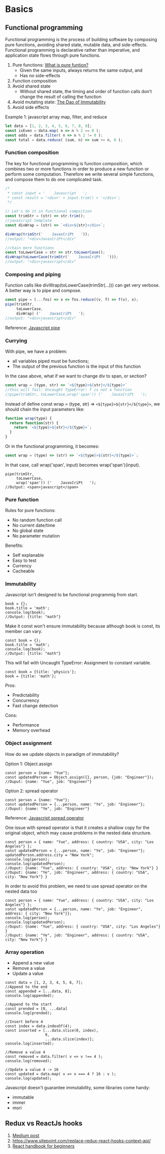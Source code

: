 # Basics

## Functional programming

Functional programming is the process of building software by composing pure functions, avoiding shared state, mutable data, and side-effects. Functional programming is declarative rather than imperative, and application state flows through pure functions.
1. Pure functions: [What is pure funtion?](https://medium.com/javascript-scene/master-the-javascript-interview-what-is-a-pure-function-d1c076bec976)
   - Given the same inputs, always returns the same output, and
   - Has no side-effects
2. Function composition
3. Avoid shared state
   - Without shared state, the timing and order of function calls don’t change the result of calling the function
4. Avoid mutating state: [The Dao of Immutability](https://medium.com/javascript-scene/the-dao-of-immutability-9f91a70c88cd)
5. Avoid side effects

Example 1: javascript array map, filter, and reduce
```javascript
let data = [1, 2, 3, 4, 5, 6, 7, 8, 9];
const isEven = data.map( n => n % 2 == 0 );
const odds = data.filter( n => n % 2 != 0 );
const total = data.reduce( (sum, n) => sum += n, 0 );
```

### Function composition
The key for functional programming is function composition, which combines two or more functions in order to produce a new function or perform some computation. Therefore we write several simple functions, and compose them to do one complicated task.

```javascript
/*
 * const input = '    Javascript   ';
 * const result = '<div>' + input.trim() + '</div>';
 */

// Let's do it in functional compsition
const trimStr = (str) => str.trim();
//javascript template 
const divWrap = (str) => `<div>${str}</div>`; 

divWrap(trimStr('    JavasCriPt   '));
//output: "<div>JavasCriPt</div"

//chain more functions
const toLowerCase = str => str.toLowerCase();
divWrap(toLowerCase(trimStr('    JavasCriPt   ')));
//output: "<div>javascript</div"
```

### Composing and piping
Function calls like divWrap(toLowerCase(trimStr(...))) can get very verbose. A better way is to pipe and compose.

```javascript
const pipe = (...fns) => x => fns.reduce((v, f) => f(v), x);
pipe(trimStr,
     toLowerCase,
     divWrap) ('    JavasCriPt   ');
//output: "<div>javascript</div"
```
Reference: [Javascript pipe](https://medium.com/free-code-camp/pipe-and-compose-in-javascript-5b04004ac937) 

### Currying
With pipe, we have a problem:
- all variables piped must be functions;
- The output of the previous function is the input of this function

In the case above, what if we want to change div to span, or section? 

```javascript
const wrap = (type, str) => `<${type}>${str}</${type}>`
//this will fail: Uncaught TypeError: f is not a function
//pipe(trimStr, toLowerCase,wrap('span')) ('    JavasCriPt   ');
```

Instead of define const wrap = (type, str) => `<${type}>${str}</${type}>`, we should chain the input parameters like:
```javascript
function wrap(type) {
  return function(str) {
    return `<${type}>${str}</${type}>`;
  }
}
```

Or in the functional programming, it becomes:
```javascript
const wrap = (type) => (str) => `<${type}>${str}</${type}>`;
```

In that case, call wrap('span', input) becomes wrap('span')(input). 
```
pipe(trimStr,
     toLowerCase,
     wrap('span')) ('    JavasCriPt   ');
//Output: <span>javascript</span>
```

### Pure function
Rules for pure functions:
- No random function call
- No current date/time
- No global state
- No parameter mutation

Benefits:
- Self explanable
- Easy to test
- Currency
- Cacheable

### Immutability
Javascript isn't designed to be functional programmig from start. 
```
book = {};
book.title = 'math';
console.log(book);
//Output: {title: "math"}
```

Make it const won't ensure immutability because although book is const, its member can vary.
```
const book = {};
book.title = 'math';
console.log(book);
//Output: {title: "math"}
```
This will fail with Uncaught TypeError: Assignment to constant variable.
```
const book = {title: 'physics'};
book = {title: 'math'};
```

Pros:
- Predictability
- Concurrency
- Fast change detection

Cons:
- Performance
- Memory overhead

### Object assignment

How do we update objects in paradigm of immutability?

Option 1: Object.assign
```
const person = {name: "Yue"};
const updatedPerson = Object.assign({}, person, {job: "Engineer"});
//Ouput: {name: "Yue", job: "Engineer"}
```

Option 2: spread operator
```
const person = {name: "Yue"};
const updatedPerson = {...person, name: "Ye", job: "Engineer"};
//Ouput: {name: "Ye", job: "Engineer"}
```
Reference: [Javascript spread operator](https://medium.com/coding-at-dawn/how-to-use-the-spread-operator-in-javascript-b9e4a8b06fab)

One issue with spread operator is that it creates a shallow copy for the original object, which may cause problems in the nested data structure.
```
const person = { name: "Yue", address: { country: "USA", city: "Los Angeles"} };
const updatedPerson = {...person, name: "Ye", job: "Engineer"};
updatedPerson.address.city = "New York";
console.log(person);
console.log(updatedPerson);
//Ouput: {name: "Yue", address: { country: "USA", city: "New York"} }
//Ouput: {name: "Ye", job: "Engineer", address: { country: "USA", city: "New York"} }
```

In order to avoid this problem, we need to use spread operator on the nested data too
```
const person = { name: "Yue", address: { country: "USA", city: "Los Angeles"} };
const updatedPerson = {...person, name: "Ye", job: "Engineer", address: { city: "New York"}};
console.log(person);
console.log(updatedPerson);
//Ouput: {name: "Yue", address: { country: "USA", city: "Los Angeles"} }
//Ouput: {name: "Ye", job: "Engineer", address: { country: "USA", city: "New York"} }
```

### Array operation
- Append a new value
- Remove a value
- Update a value

```
const data = [1, 2, 3, 4, 5, 6, 7];
//Append to the end
const appended = [...data, 8];
console.log(appended);

//Append to the start
const prended = [0, ...data]
console.log(prended);

//Insert before 4
const index = data.indexOf(4);
const inserted = [...data.slice(0, index),
                  9,
                  ...data.slice(index)];
console.log(inserted);

//Remove a value 4
const removed = data.filter( v => v !== 4 );
console.log(removed);

//Update a value 4 -> 16
const updated = data.map( v => v === 4 ? 16 : v );
console.log(updated); 

```

Javascript doesn't guarantee immutability, some libraries come handy:
- immutable
- immer
- mori 

## Redux vs ReactJs hooks

1. [Medium post](https://medium.com/javascript-scene/do-react-hooks-replace-redux-210bab340672)
2. https://www.sitepoint.com/replace-redux-react-hooks-context-api/
3. [React handbook for beginners](https://www.freecodecamp.org/news/react-beginner-handbook/)
